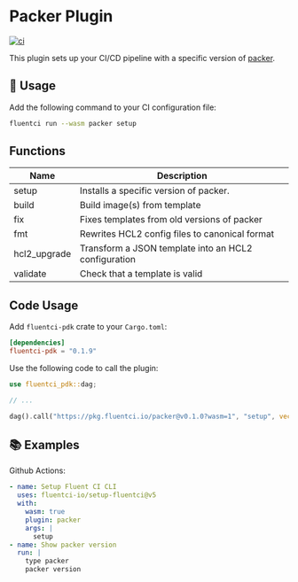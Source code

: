 # Packer Plugin

[![ci](https://github.com/fluentci-io/packer-plugin/actions/workflows/ci.yml/badge.svg)](https://github.com/fluentci-io/packer-plugin/actions/workflows/ci.yml)

This plugin sets up your CI/CD pipeline with a specific version of [packer](https://www.packer.io/).

## 🚀 Usage

Add the following command to your CI configuration file:

```bash
fluentci run --wasm packer setup
```

## Functions

| Name         | Description                                          |
| ------------ | ---------------------------------------------------- |
| setup        | Installs a specific version of packer.               |
| build        | Build image(s) from template                         |
| fix          | Fixes templates from old versions of packer          |
| fmt          | Rewrites HCL2 config files to canonical format       |
| hcl2_upgrade | Transform a JSON template into an HCL2 configuration |
| validate     | Check that a template is valid                       |

## Code Usage

Add `fluentci-pdk` crate to your `Cargo.toml`:

```toml
[dependencies]
fluentci-pdk = "0.1.9"
```

Use the following code to call the plugin:

```rust
use fluentci_pdk::dag;

// ...

dag().call("https://pkg.fluentci.io/packer@v0.1.0?wasm=1", "setup", vec!["latest"])?;
```

## 📚 Examples

Github Actions:

```yaml
- name: Setup Fluent CI CLI
  uses: fluentci-io/setup-fluentci@v5
  with:
    wasm: true
    plugin: packer
    args: |
      setup
- name: Show packer version
  run: |
    type packer
    packer version
```
